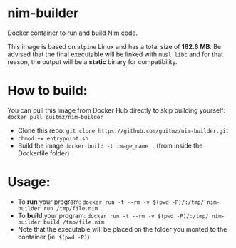 # nim-builder
Docker container to run and build Nim code.

This image is based on `alpine` Linux and has a total size of **162.6 MB**. Be advised that the final executable will be linked with `musl libc` and for that reason, the output will be a **static** binary for compatibility.

# How to build:
  You can pull this image from Docker Hub directly to skip building yourself: `docker pull guitmz/nim-builder`
  - Clone this repo: `git clone https://github.com/guitmz/nim-builder.git`
  - `chmod +x entrypoint.sh`
  - Build the image `docker build -t image_name .` (from inside the Dockerfile folder)

# Usage:
 - To **run** your program: `docker run -t --rm -v $(pwd -P)/:/tmp/ nim-builder run /tmp/file.nim`
 - To **build** your program: `docker run -t --rm -v $(pwd -P)/:/tmp/ nim-builder build /tmp/file.nim` 
 - Note that the executable will be placed on the folder you monted to the container (ie: `$(pwd -P)`)
